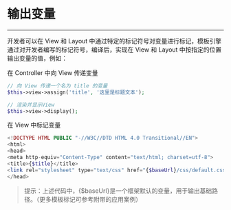 # 输出变量

---

开发者可以在 View 和 Layout 中通过特定的标记符号对变量进行标记，模板引擎通过对开发者编写的标记符号，编译后，实现在 View 和 Layout 中按指定的位置输出变量的值，例如：

在 Controller 中向 View 传递变量

```php
// 向 View 传递一个名为 title 的变量
$this->view->assign('title', '这里是标题文本');

// 渲染并显示View
$this->view->display();
```

在 View 中标记变量

```php
<!DOCTYPE HTML PUBLIC "-//W3C//DTD HTML 4.0 Transitional//EN">
<html>
<head>
<meta http-equiv="Content-Type" content="text/html; charset=utf-8">
<title>{$title}</title>
<link rel="stylesheet" type="text/css" href="{$baseUrl}/css/default.css">
</head>
```

> 提示：上述代码中，{$baseUrl}是一个框架默认的变量，用于输出基础路径。（更多模板标记可参考附带的应用案例）



